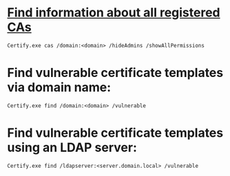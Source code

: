 # [Find information about all registered CAs](https://github.com/GhostPack/Certify#usage)
```batchfile
Certify.exe cas /domain:<domain> /hideAdmins /showAllPermissions
```
# Find vulnerable certificate templates via domain name:
```batchfile
Certify.exe find /domain:<domain> /vulnerable
```

# Find vulnerable certificate templates using an LDAP server:
```batchfile
Certify.exe find /ldapserver:<server.domain.local> /vulnerable
```

